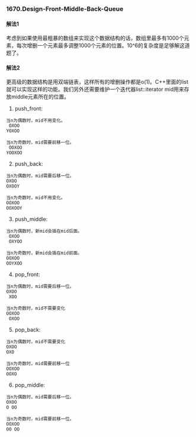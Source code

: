 ### 1670.Design-Front-Middle-Back-Queue

#### 解法1
考虑到如果使用最粗暴的数组来实现这个数据结构的话，数组里最多有1000个元素，每次增删一个元素最多调整1000个元素的位置。10^6的复杂度是足够解这道题了。

#### 解法2
更高级的数据结构是用双端链表，这样所有的增删操作都是o(1)。C++里面的list<int>就可以实现这样的功能。我们另外还需要维护一个迭代器list<int>::iterator mid用来存放middle元素所在的位置。

1. push_front:    
```
当n为偶数时，mid不用变化。
 OXOO
YOXOO 
```    
```
当n为奇数时，mid需要前移一位。 
 OOXOO
YOOXOO
```

2. push_back:        
```
当n为偶数时，mid需要后移一位。
OXOO
OXOOY
``` 
```
当n为奇数时，mid不用变化。
OOXOO
OOXOOY
```

3. push_middle:        
```
当n为偶数时，新mid会插在mid后面。
 OXOO
 OXYOO
``` 
```
当n为奇数时，新mid会插在mid前面。
OOXOO
OOYXOO
```

4. pop_front:        
```
当n为偶数时，mid需要后移一位。
OXOO
 XOO
``` 
```
当n为奇数时，mid不需要变化
OOXOO
 OXOO
```

5. pop_back:        
```
当n为偶数时，mid不需要变化
OXOO
OXO
``` 
```
当n为奇数时，mid需要前移一位
OOXOO
OOXO
```

6. pop_middle:        
```
当n为偶数时，mid需要后移一位。
OXOO
O OO
``` 
```
当n为奇数时，mid需要前移一位。
OOXOO
OO OO
```

